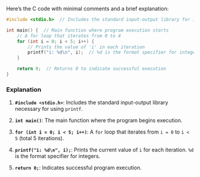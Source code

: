 Here’s the C code with minimal comments and a brief explanation:

```c
#include <stdio.h>  // Includes the standard input-output library for input-output operations

int main() {  // Main function where program execution starts
    // A for loop that iterates from 0 to 4
    for (int i = 0; i < 5; i++) {
        // Prints the value of 'i' in each iteration
        printf("i: %d\n", i);  // %d is the format specifier for integers
    }

    return 0;  // Returns 0 to indicate successful execution
}
```

### Explanation

1. **`#include <stdio.h>`**: Includes the standard input-output library necessary for using `printf`.

2. **`int main()`**: The main function where the program begins execution.

3. **`for (int i = 0; i < 5; i++)`**: A `for` loop that iterates from `i = 0` to `i < 5` (total 5 iterations).

4. **`printf("i: %d\n", i);`**: Prints the current value of `i` for each iteration. `%d` is the format specifier for integers.

5. **`return 0;`**: Indicates successful program execution.
